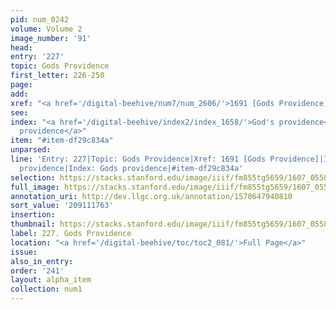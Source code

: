 ```yaml
---
pid: num_0242
volume: Volume 2
image_number: '91'
head:
entry: '227'
topic: Gods Providence
first_letter: 226-250
page:
add:
xref: "<a href='/digital-beehive/num7/num_2606/'>1691 [Gods Providence]</a>"
see:
index: "<a href='/digital-beehive/index2/index_1658/'>God's providence</a>|<a href='/digital-beehive/index4/index_3162/'>Gods
  providence</a>"
item: "#item-df29c834a"
unparsed:
line: 'Entry: 227|Topic: Gods Providence|Xref: 1691 [Gods Providence]|Index: God''s
  providence|Index: Gods providence|#item-df29c834a'
selection: https://stacks.stanford.edu/image/iiif/fm855tg5659/1607_0558/275,1763,3074,749/full/0/default.jpg
full_image: https://stacks.stanford.edu/image/iiif/fm855tg5659/1607_0558/full/full/0/default.jpg
annotation_uri: http://dev.llgc.org.uk/annotation/1570647940810
sort_value: '209111763'
insertion:
thumbnail: https://stacks.stanford.edu/image/iiif/fm855tg5659/1607_0558/275,1763,600,180/250,/0/default.jpg
label: 227. Gods Providence
location: "<a href='/digital-beehive/toc/toc2_081/'>Full Page</a>"
issue:
also_in_entry:
order: '241'
layout: alpha_item
collection: num1
---
```

